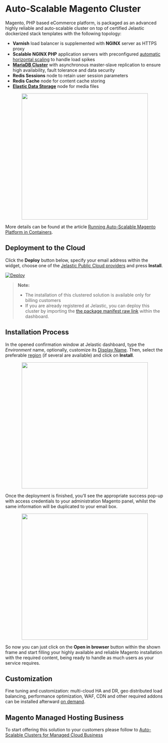 # Auto-Scalable Magento Cluster

Magento, PHP based eCommerce platform, is packaged as an advanced highly reliable and auto-scalable cluster on top of certified Jelastic dockerized stack templates with the following topology:

- **Varnish** load balancer is supplemented with **NGINX** server as HTTPS proxy
- **Scalable NGINX PHP** application servers with preconfigured [automatic horizontal scaling](https://docs.jelastic.com/automatic-horizontal-scaling) to handle load spikes
- [**MariaDB Cluster**](https://github.com/jelastic-jps/mysql-cluster) with asynchronous master-slave replication to ensure high availability, fault tolerance and data security
- **Redis Sessions** node to retain user session parameters
- **Redis Cache** node for content cache storing
- [**Elastic Data Storage**](https://docs.jelastic.com/data-storage-container) node for media files
<p align="center"> 
<img src="https://github.com/jelastic-jps/magento-cluster/blob/master/images/magento-topology.png" width="400">
</p>

More details can be found at the article [Running Auto-Scalable Magento Platform in Containers](https://jelastic.com/blog/auto-scalable-magento-cluster-in-containers/).

## Deployment to the Cloud
Click the **Deploy** button below, specify your email address within the widget, choose one of the [Jelastic Public Cloud providers](https://jelastic.com/install-application/?manifest=https://raw.githubusercontent.com/jelastic-jps/magento-cluster/master/manifest.jps&keys=app.jelastic.eapps.com;app.cloud.hostnet.nl;app.jelastichosting.nl;app.appengine.flow.ch;app.jelasticlw.com.br;app.mircloud.host;app.jcs.opusinteractive.io;app.paas.quarinet.eu) and press **Install**.

[![Deploy](images/deploy2clooud.png)](https://jelastic.com/install-application/?manifest=https://raw.githubusercontent.com/jelastic-jps/magento-cluster/master/manifest.jps&keys=app.jelastic.elastx.net;app.milesweb.cloud;app.jelastic.eapps.com;app.jelastic.saveincloud.net&filter=auto_cluster)

> **Note:** 
>  - The installation of this clustered solution is available only for billing customers
>  - If you are already registered at Jelastic, you can deploy this cluster by importing the  [the package manifest raw link](https://raw.githubusercontent.com/jelastic-jps/magento-cluster/master/manifest.jps) within the dashboard.

## Installation Process
In the opened confirmation window at Jelastic dashboard, type the *Environment* name, optionally, customize its [Display Name](https://docs.jelastic.com/environment-aliases). Then, select the preferable [region](https://docs.jelastic.com/environment-regions) (if several are available) and click on **Install**.

<p align="center"> 
<img src="https://github.com/jelastic-jps/magento-cluster/blob/master/images/magento-installation.png" width="400">
</p>

Once the deployment is finished, you’ll see the appropriate success pop-up with access credentials to your administration Magento panel, whilst the same information will be duplicated to your email box.

<p align="center"> 
<img src="https://github.com/jelastic-jps/magento-cluster/blob/master/images/magento-successful-install.png" width="400">
</p>

So now you can just click on the **Open in browser** button within the shown frame and start filling your highly available and reliable Magento installation with the required content, being ready to handle as much users as your service requires.

## Customization  
Fine tuning and customization: multi-cloud HA and DR, geo distributed load balancing, performance optimization, WAF, CDN and other required addons can be installed afterward [on demand](https://jelastic.com/managed-auto-scalable-clusters-for-business/).

## Magento Managed Hosting Business
To start offering this solution to your customers please follow to [Auto-Scalable Clusters for Managed Cloud Business](https://jelastic.com/apaas/)
